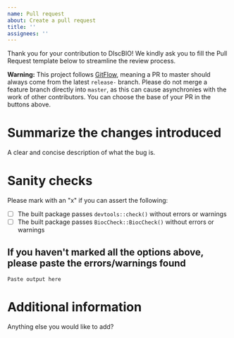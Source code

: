 ```yaml
---
name: Pull request
about: Create a pull request
title: ''
assignees: ''
---
```


Thank you for your contribution to DIscBIO! We kindly ask you to fill the Pull Request template below to streamline the review process.

**Warning:** This project follows [GitFlow](https://nvie.com/posts/a-successful-git-branching-model/), meaning a PR to master should always come from the latest `release-` branch. Please do not merge a feature branch directly into `master`, as this can cause asynchronies with the work of other contributors. You can choose the base of your PR in the buttons above.

# Summarize the changes introduced

A clear and concise description of what the bug is.

# Sanity checks

Please mark with an "x" if you can assert the following:
- [ ] The built package passes `devtools::check()` without errors or warnings
- [ ] The built package passes `BiocCheck::BiocCheck()` without errors or warnings

## If you haven't marked all the options above, please paste the errors/warnings found

```
Paste output here
```

# Additional information

Anything else you would like to add?